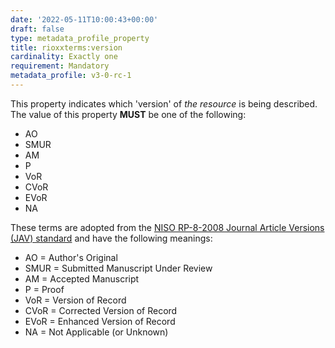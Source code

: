 ```yaml
---
date: '2022-05-11T10:00:43+00:00'
draft: false
type: metadata_profile_property
title: rioxxterms:version
cardinality: Exactly one
requirement: Mandatory
metadata_profile: v3-0-rc-1
---
```

This property indicates which 'version' of *the resource* is being described. The value of this property **MUST** be one of the following:

* AO
* SMUR
* AM
* P
* VoR
* CVoR
* EVoR
* NA

These terms are adopted from the [NISO RP-8-2008 Journal Article Versions (JAV) standard](https://www.niso.org/publications/niso-rp-8-2008-jav) and have the following meanings:

* AO = Author&#39;s Original
* SMUR = Submitted Manuscript Under Review
* AM = Accepted Manuscript
* P = Proof
* VoR = Version of Record
* CVoR = Corrected Version of Record
* EVoR = Enhanced Version of Record
* NA = Not Applicable (or Unknown) 

<!--
Note that `rioxxterms:version` pertains to the version being described. `dc:relation` should be used to encode the location of related file content and their version(s), where applicable. 
-->